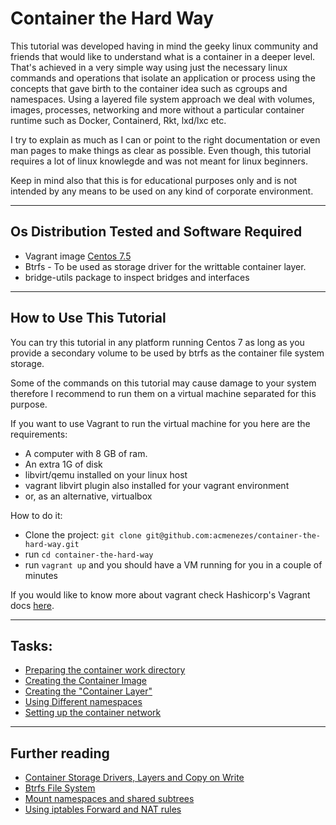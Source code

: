 # Container the Hard Way

This tutorial was developed having in mind the geeky linux community and friends that would like to understand what is a container in a deeper level. That's achieved in a very simple way using just the necessary linux commands and operations that isolate an application or process using the concepts that gave birth to the container idea such as cgroups and namespaces. Using a layered file system approach we deal with volumes, images, processes, networking and more without a particular container runtime such as Docker, Containerd, Rkt, lxd/lxc etc.

I try to explain as much as I can or point to the right documentation or even man pages to make things as clear as possible. Even though, this tutorial requires a lot of linux knowlegde and was not meant for linux beginners.

 Keep in mind also that this is for educational purposes only and is not intended by any means to be used on any kind of corporate environment.

---

## Os Distribution Tested and Software Required

* Vagrant image [Centos 7.5](https://app.vagrantup.com/generic/boxes/centos7)
* Btrfs - To be used as storage driver for the writtable container layer.
* bridge-utils package to inspect bridges and interfaces

---
## How to Use This Tutorial

You can try this tutorial in any platform running Centos 7 as long as you provide a secondary volume to be used by btrfs as the container file system storage.

Some of the commands on this tutorial may cause damage to your system therefore I recommend to run them on a virtual machine separated for this purpose.

If you want to use Vagrant to run the virtual machine for you here are the requirements:

- A computer with 8 GB of ram.
- An extra 1G of disk
- libvirt/qemu installed on your linux host
- vagrant libvirt plugin also installed for your vagrant environment
- or, as an alternative, virtualbox

How to do it:
- Clone the project: `git clone git@github.com:acmenezes/container-the-hard-way.git`
- run `cd container-the-hard-way`
- run `vagrant up` and you should have a VM running for you in a couple of minutes

If you would like to know more about vagrant check Hashicorp's Vagrant docs [here](https://www.vagrantup.com/docs/index.html).

---

## Tasks:

* [Preparing the container work directory](docs/01-container_workdir.md)
* [Creating the Container Image](docs/02-container_image.md)
* [Creating the "Container Layer"](docs/03-container_layer.md)
* [Using Different namespaces](docs/04-namespaces.md)
* [Setting up the container network](docs/05-network.md)

---

## Further reading


* [Container Storage Drivers, Layers and Copy on Write](https://docs.docker.com/storage/storagedriver/)
* [Btrfs File System](https://btrfs.wiki.kernel.org/index.php/Main_Page)
* [Mount namespaces and shared subtrees](https://lwn.net/Articles/689856/)
* [Using iptables Forward and NAT rules](https://access.redhat.com/documentation/en-US/Red_Hat_Enterprise_Linux/4/html/Security_Guide/s1-firewall-ipt-fwd.html)
